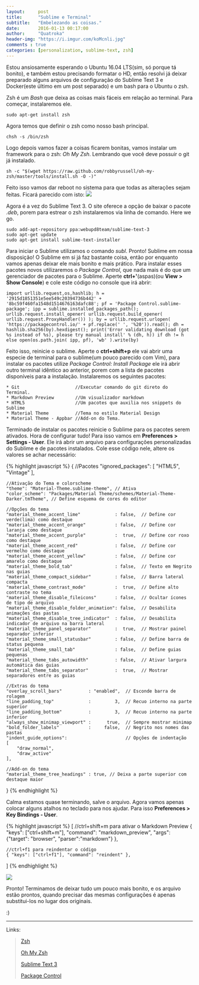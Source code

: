 ```yaml
---
layout:     post
title:      "Sublime e Terminal"
subtitle:   "Embelezando as coisas."
date:       2016-01-13 00:17:00
author:     "Quatroka"
header-img: "https://i.imgur.com/koMcnli.jpg"
comments : true
categories: [personalization, sublime-text, zsh]
---
```


Estou ansiosamente esperando o Ubuntu 16.04 LTS(sim, só porque tá bonito), e
 também estou precisando formatar o HD, então resolvi já deixar preparado
 alguns arquivos de configuração do Sublime Text 3 e Docker(este último em um
 post separado) e um bash para o Ubuntu o zsh.


Zsh é um _Bash_ que deixa as coisas mais fáceis em relação ao terminal. Para
 começar, instalaremos ele.

    sudo apt-get install zsh

Agora temos que definir o zsh como nosso bash principal.

    chsh -s /bin/zsh


Logo depois vamos fazer a coisas ficarem bonitas, vamos instalar um framework
para o zsh: _Oh My Zsh_. Lembrando que você deve possuir o git já instalado.

    sh -c "$(wget https://raw.github.com/robbyrussell/oh-my-zsh/master/tools/install.sh -O -)"

Feito isso vamos dar reboot no sistema para que todas as alterações sejam feitas.
 Ficará parecido com isto:
 ![](https://i.imgur.com/IVoQosi.png)


Agora é a vez do Sublime Text 3. O site oferece a opção de baixar o pacote _.deb_,
 porem para estrear o zsh instalaremos via linha de comando. Here we go.



    sudo add-apt-repository ppa:webupd8team/sublime-text-3
    sudo apt-get update
    sudo apt-get install sublime-text-installer

Para iniciar o Sublime utilizamos o comando _subl_. Pronto! Sublime em nossa
 disposição! O Sublime em si já faz bastante coisa, então por enquanto vamos 
 apenas deixar ele mais bonito e mais prático. Para instalar esses pacotes novos
 utilizaremos o _Package Control_, que nada mais é do que um gerenciador de
 pacotes para o Sublime. Aperte **ctrl+'**(aspas)(ou **View > Show Console**) e
 cole este código no console que irá abrir:

    import urllib.request,os,hashlib; h = '2915d1851351e5ee549c20394736b442' + '8bc59f460fa1548d1514676163dafc88'; pf = 'Package Control.sublime-package'; ipp = sublime.installed_packages_path(); urllib.request.install_opener( urllib.request.build_opener( urllib.request.ProxyHandler()) ); by = urllib.request.urlopen( 'https://packagecontrol.io/' + pf.replace(' ', '%20')).read(); dh = hashlib.sha256(by).hexdigest(); print('Error validating download (got %s instead of %s), please try manual install' % (dh, h)) if dh != h else open(os.path.join( ipp, pf), 'wb' ).write(by)

Feito isso, reinicie o sublime. Aperte o **ctrl+shift+p** ele vai abrir uma especie
 de terminal para o sublime(um pouco parecido com Vim), para instalar os
 pacotes utilize _Package Control: Install Package_ ele irá abrir outro
 terminal idêntico ao anterior, porem com a lista de pacotes disponíveis para
 a instalação. Instalaremos os seguintes pacotes:

    * Git                     //Executar comando do git direto do Terminal.
    * Markdown Preview        //Um visualizador markdown
    * HTML5                   //Um pacotes que auxilia nos snippets do Sublime
    * Material Theme          //Tema no estilo Material Design
    * Material Theme - Appbar //Add-on do Tema.

Terminado de instalar os pacotes reinicie o Sublime para os pacotes serem ativados.
Hora de configurar tudo! Para isso vamos em **Preferences > Settings - User**.
Ele irá abrir um arquivo para configurações personalizadas do Sublime e de pacotes
 instalados. Cole esse código nele, altere os valores se achar necessário:

{% highlight javascript %}
{
    //Pacotes
    "ignored_packages":
    [
    	"HTML5",
    	"Vintage"
    ],



    //Ativação do Tema e colorscheme
    "theme": "Material-Theme.sublime-theme", // Ativa
    "color_scheme": "Packages/Material Theme/schemes/Material-Theme-Darker.tmTheme", // Define esquema de cores do editor

    //Opções do tema
    "material_theme_accent_lime"             : false,  // Define cor verde(lima) como destaque
    "material_theme_accent_orange"           : false,  // Define cor laranja como destaque
    "material_theme_accent_purple"           :  true,  // Define cor roxo como destaque
    "material_theme_accent_red"              : false,  // Define cor vermelho como destaque
    "material_theme_accent_yellow"           : false,  // Define cor amarelo como destaque
    "material_theme_bold_tab"                : false,  // Texto em Negrito nas guias
    "material_theme_compact_sidebar"         : false,  // Barra lateral compacta
    "material_theme_contrast_mode"           :  true,  // Define alto contraste no tema
    "material_theme_disable_fileicons"       : false,  // Ocultar ícones de tipo de arquivo
    "material_theme_disable_folder_animation": false,  // Desabilita animações das pastas
    "material_theme_disable_tree_indicator"  : false,  // Desabilita indicador de arquivo na barra lateral
    "material_theme_panel_separator"         :  true,  // Mostrar painel separador inferior
    "material_theme_small_statusbar"         : false,  // Define barra de status pequena
    "material_theme_small_tab"               : false,  // Define guias pequenas
    "material_theme_tabs_autowidth"          : false,  // Ativar largura automática das guias
    "material_theme_tabs_separator"          :  true,  // Mostrar separadores entre as guias

    //Extras do tema
    "overlay_scroll_bars"          : "enabled",  // Esconde barra de rolagem
    "line_padding_top"             :         3,  // Recuo interno na parte superior
    "line_padding_bottom"          :         3,  // Recuo interno na parte inferior
    "always_show_minimap_viewport" :      true,  // Sempre mostrar minimap
    "bold_folder_labels"           :     false,  // Negrito nos nomes das pastas
    "indent_guide_options":                      // Opções de indentação
    [
    	"draw_normal", 
    	"draw_active"  
    ],

    //Add-on do tema
    "material_theme_tree_headings" : true, // Deixa a parte superior com destaque maior
}
{% endhighlight %}

Calma estamos quase terminando, salve o arquivo. Agora vamos apenas colocar
 alguns atalhos no teclado para nos ajudar. Para isso **Preferences > Key Bindings - User**.

{% highlight javascript %}
[
    //ctrl+shift+m para ativar o Markdown Preview
    { "keys": ["ctrl+shift+m"], "command": "markdown_preview",
    "args": {"target": "browser", "parser":"markdown"} },
	
    //ctrl+f1 para reindentar o código
    { "keys": ["ctrl+f1"], "command": "reindent" },
]
{% endhighlight %}

![](https://i.imgur.com/i35Ny1Y.png)

Pronto! Terminamos de deixar tudo um pouco mais bonito, e os arquivo estão prontos,
 quando precisar das mesmas configurações é apenas substitui-los no lugar dos originais.

:)


---
Links:

>[Zsh](https://www.zsh.org/)
>
>[Oh My Zsh](https://github.com/robbyrussell/oh-my-zsh)
>
>[Sublime Text 3](https://www.sublimetext.com/3)
>
>[Package Control](https://packagecontrol.io/)
